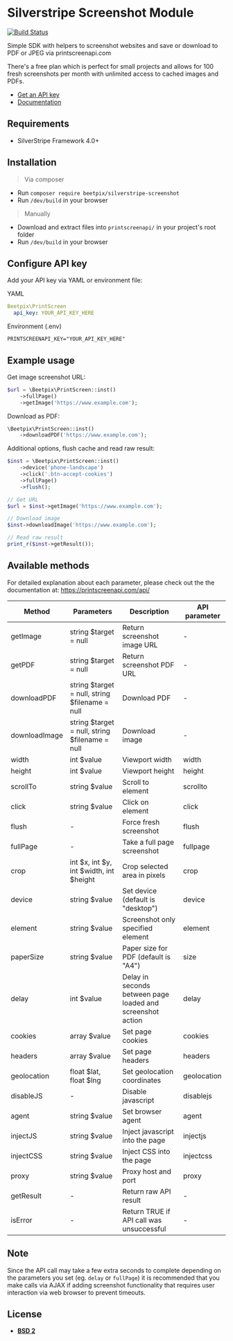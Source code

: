 # Silverstripe Screenshot Module

[![Build Status](http://img.shields.io/travis/badges/badgerbadgerbadger.svg?style=flat-square)](https://travis-ci.org/badges/badgerbadgerbadger)

Simple SDK with helpers to screenshot websites and save or download to PDF or JPEG via printscreenapi.com

There's a free plan which is perfect for small projects and allows for 100 fresh screenshots per month with unlimited access to cached images and PDFs.

- [Get an API key](https://printscreenapi.com/plans)
- [Documentation](https://printscreenapi.com/api)


## Requirements

* SilverStripe Framework 4.0+


## Installation
> Via composer
* Run `composer require beetpix/silverstripe-screenshot`
* Run `/dev/build` in your browser
> Manually
* Download and extract files into `printscreenapi/` in your project's root folder
* Run `/dev/build` in your browser


## Configure API key

Add your API key via YAML or environment file:

YAML
```yaml
Beetpix\PrintScreen
  api_key: YOUR_API_KEY_HERE
```

Environment (.env)
```
PRINTSCREENAPI_KEY="YOUR_API_KEY_HERE"
```


## Example usage

Get image screenshot URL:
```php
$url = \Beetpix\PrintScreen::inst()
    ->fullPage()
    ->getImage('https://www.example.com');
```
Download as PDF:
```php
\Beetpix\PrintScreen::inst()
    ->downloadPDF('https://www.example.com');
```
Additional options, flush cache and read raw result:
```php
$inst = \Beetpix\PrintScreen::inst()
    ->device('phone-landscape')
    ->click('.btn-accept-cookies')
    ->fullPage()
    ->flush();

// Get URL
$url = $inst->getImage('https://www.example.com');

// Download image
$inst->downloadImage('https://www.example.com');

// Read raw result
print_r($inst->getResult());
```


## Available methods

For detailed explanation about each parameter, please check out the the documentation at:
https://printscreenapi.com/api/

| Method | Parameters | Description | API parameter |
| ------ | ------ | ------ | ------ |
| getImage | string $target = null | Return screenshot image URL | - |
| getPDF | string $target = null | Return screenshot PDF URL | - |
| downloadPDF | string $target = null, string $filename = null | Download PDF | - |
| downloadImage | string $target = null, string $filename = null | Download image | - |
| width | int $value | Viewport width | width |
| height | int $value | Viewport height | height |
| scrollTo | string $value | Scroll to element | scrollto |
| click | string $value | Click on element | click |
| flush | - | Force fresh screenshot | flush |
| fullPage | - | Take a full page screenshot | fullpage |
| crop | int $x, int $y, int $width, int $height | Crop selected area in pixels | crop |
| device | string $value | Set device (default is "desktop") | device |
| element | string $value | Screenshot only specified element | element |
| paperSize | string $value | Paper size for PDF (default is "A4") | size |
| delay | int $value | Delay in seconds between page loaded and screenshot action | delay |
| cookies | array $value | Set page cookies | cookies |
| headers | array $value | Set page headers | headers |
| geolocation | float $lat, float $lng | Set geolocation coordinates | geolocation |
| disableJS | - | Disable javascript | disablejs |
| agent | string $value | Set browser agent | agent |
| injectJS | string $value | Inject javascript into the page | injectjs |
| injectCSS | string $value | Inject CSS into the page | injectcss |
| proxy | string $value | Proxy host and port | proxy |
| getResult | - | Return raw API result | - |
| isError | - | Return TRUE if API call was unsuccessful | - |


## Note

Since the API call may take a few extra seconds to complete depending on the parameters you set (eg. `delay` or `fullPage`) it is recommended that you make calls via AJAX if adding screenshot functionality that requires user interaction via web browser to prevent timeouts.


## License

- **[BSD 2](https://opensource.org/licenses/BSD-2-Clause)**
